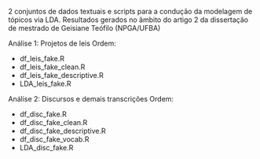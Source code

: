2 conjuntos de dados textuais e scripts para a condução da modelagem de tópicos via LDA.
Resultados gerados no âmbito do artigo 2 da dissertação de mestrado de Geisiane Teófilo (NPGA/UFBA)

Análise 1: Projetos de leis
Ordem: 
- df_leis_fake.R
- df_leis_fake_clean.R
- df_leis_fake_descriptive.R
- LDA_leis_fake.R

Análise 2: Discursos e demais transcrições
Ordem:
- df_disc_fake.R
- df_disc_fake_clean.R
- df_disc_fake_descriptive.R
- df_disc_fake_vocab.R
- LDA_disc_fake.R

